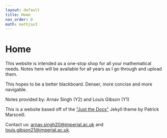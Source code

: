 ```yaml
---
layout: default
title: Home
nav_order: 0
math: mathjax3
---
```


# Home

This website is intended as a one-stop shop for all your mathematical needs. Notes here will be available for all years as I go through and upload them.

This hopes to be a better blackboard. Denser, more concise and more navigable.

Notes provided by: Arnav Singh (Y2) and Louis Gibson (Y1)

This is a website based off of the ["Just the Docs"](https://github.com/pmarsceill/just-the-docs) Jekyll theme by Patrick Marsceill.

Contact us: <arnav.singh20@imperial.ac.uk> and <louis.gibson21@imperial.ac.uk>.


